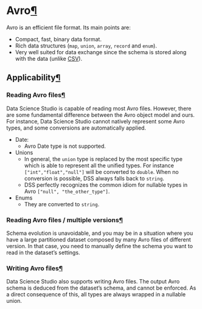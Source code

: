 Avro[¶](#avro "Permalink to this heading")
==========================================


Avro is an efficient file format. Its main points are:


* Compact, fast, binary data format.
* Rich data structures (`map`, `union`, `array`, `record` and `enum`).
* Very well suited for data exchange since the schema is stored along with the data (unlike [CSV](csv.html)).



Applicability[¶](#applicability "Permalink to this heading")
------------------------------------------------------------



### Reading Avro files[¶](#reading-avro-files "Permalink to this heading")


Data Science Studio is capable of reading most Avro files. However, there are some fundamental difference between the Avro object model and ours. For instance, Data Science Studio cannot natively represent some Avro types, and some conversions are automatically applied.


* Date:
	+ Avro Date type is not supported.
* Unions
	+ In general, the `union` type is replaced by the most specific type which is able to represent all the unified types. For instance `["int","float","null"]` will be converted to `double`. When no conversion is possible, DSS always falls back to `string`.
	+ DSS perfectly recognizes the common idiom for nullable types in Avro `["null", "the_other_type"]`.
* Enums
	+ They are converted to `string`.




### Reading Avro files / multiple versions[¶](#reading-avro-files-multiple-versions "Permalink to this heading")


Schema evolution is unavoidable, and you may be in a situation where you have a large partitioned dataset composed by many Avro files of different version. In that case, you need to manually define the schema you want to read in the dataset’s settings.




### Writing Avro files[¶](#writing-avro-files "Permalink to this heading")


Data Science Studio also supports writing Avro files. The output Avro schema is deduced from the dataset’s schema, and cannot be enforced. As a direct consequence of this, all types are always wrapped in a nullable union.